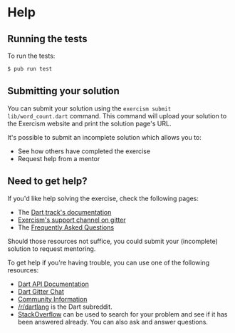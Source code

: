# Help

## Running the tests

To run the tests:

```sh
$ pub run test
```

## Submitting your solution

You can submit your solution using the `exercism submit lib/word_count.dart` command.
This command will upload your solution to the Exercism website and print the solution page's URL.

It's possible to submit an incomplete solution which allows you to:

- See how others have completed the exercise
- Request help from a mentor

## Need to get help?

If you'd like help solving the exercise, check the following pages:

- The [Dart track's documentation](https://exercism.org/docs/tracks/dart)
- [Exercism's support channel on gitter](https://gitter.im/exercism/support)
- The [Frequently Asked Questions](https://exercism.org/docs/using/faqs)

Should those resources not suffice, you could submit your (incomplete) solution to request mentoring.

To get help if you're having trouble, you can use one of the following resources:

- [Dart API Documentation](https://api.dartlang.org/)
- [Dart Gitter Chat](https://gitter.im/dart-lang/home)
- [Community Information](https://www.dartlang.org/community)
- [/r/dartlang](https://www.reddit.com/r/dartlang) is the Dart subreddit.
- [StackOverflow](http://stackoverflow.com/questions/tagged/dart) can be used to search for your problem and see if it has been answered already. You can also ask and answer questions.